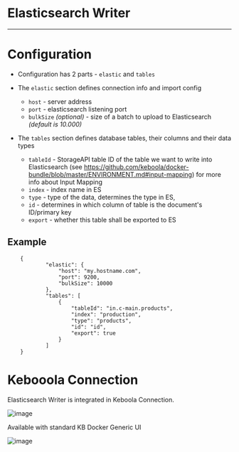 # Elasticsearch Writer
---

# Configuration

- Configuration has 2 parts - `elastic` and `tables`
- The `elastic` section defines connection info and import config
    - `host` - server address
    - `port` - elasticsearch listening port
    - `bulkSize` *(optional)* - size of a batch to upload to Elasticsearch *(default is 10.000)*
    
- The `tables` section defines database tables, their columns and their data types
    - `tableId` - StorageAPI table ID of the table we want to write into Elasticsearch (see https://github.com/keboola/docker-bundle/blob/master/ENVIRONMENT.md#input-mapping) for more info about Input Mapping
    - `index` - index name in ES
    - `type` - type of the data, determines the type in ES,
    - `id` - determines in which column of table is the document's ID/primary key
    - `export` - whether this table shall be exported to ES

## Example

        {
                "elastic": {
                    "host": "my.hostname.com",
                    "port": 9200,
                    "bulkSize": 10000
                },
                "tables": [
                    {
                        "tableId": "in.c-main.products",
                        "index": "production",
                        "type": "products",
                        "id": "id",
                        "export": true
                    }
                ]
        }
        
# Kebooola Connection

Elasticsearch Writer is integrated in Keboola Connection.

![image](https://cloud.githubusercontent.com/assets/1726727/13111357/a66b4674-d585-11e5-92cd-f8ff11fe1ebf.png)

Available with standard KB Docker Generic UI

![image](https://cloud.githubusercontent.com/assets/1726727/13111467/3cde9994-d586-11e5-83ca-00caefb22a2e.png)
